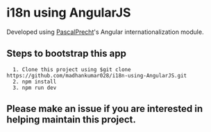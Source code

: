 # i18n using AngularJS                                                      
  Developed using [PascalPrecht](https://github.com/pascalprecht)'s Angular internationalization module.

## Steps to bootstrap this app
```text
  1. Clone this project using $git clone https://github.com/madhankumar028/i18n-using-AngularJS.git
  2. npm install
  3. npm run dev
```
## Please make an issue if you are interested in helping maintain this project.
